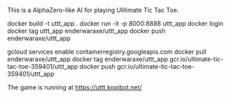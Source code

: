 This is a AlphaZero-like AI for playing Ulitimate Tic Tac Toe.

docker build -t uttt_app .
docker run -it -p 8000:8888 uttt_app
docker login
docker tag uttt_app enderwaraxe/uttt_app
docker push enderwaraxe/uttt_app

gcloud services enable containerregistry.googleapis.com
docker pull enderwaraxe/uttt_app
docker tag enderwaraxe/uttt_app gcr.io/ultimate-tic-tac-toe-359401/uttt_app
docker push gcr.io/ultimate-tic-tac-toe-359401/uttt_app

The game is running at
https://uttt.kopibot.net/
